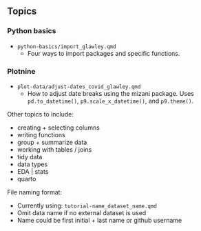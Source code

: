 ## Topics 

### Python basics
- `python-basics/import_glawley.qmd`
    - Four ways to import packages and specific functions.
  
### Plotnine
- `plot-data/adjust-dates_covid_glawley.qmd`
    - How to adjust date breaks using the mizani package. Uses `pd.to_datetime()`, `p9.scale_x_datetime()`, and `p9.theme()`. 



Other topics to include:
- creating + selecting columns
- writing functions
- group + summarize data
- working with tables / joins
- tidy data
- data types
- EDA | stats
- quarto


File naming format:
- Currently using: `tutorial-name_dataset_name.qmd`
- Omit data name if no external dataset is used
- Name could be first initial + last name or github username
